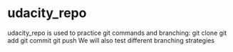 # udacity_repo
udacity_repo is used to practice git commands and branching:
git clone
git add
git commit
git push
We will also test different branching strategies
